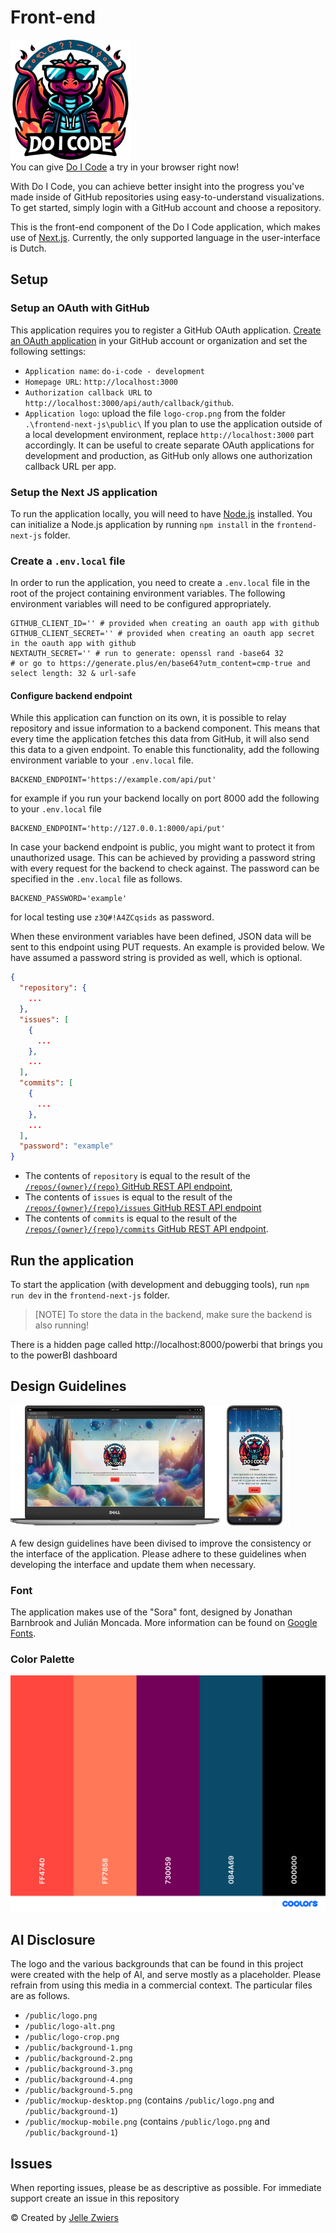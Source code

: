 # Front-end
<img height="192" width="192" src="./public/logo-crop.png"><br>
You can give [Do I Code](https://do-i-code.com) a try in your browser right now!

With Do I Code, you can achieve better insight into the progress you've made inside of GitHub repositories using easy-to-understand visualizations. To get started, simply login with a GitHub account and choose a repository.

This is the front-end component of the Do I Code application, which makes use of [Next.js](https://nextjs.org/learn). Currently, the only supported language in the user-interface is Dutch.

## Setup 

### Setup an OAuth with GitHub
This application requires you to register a GitHub OAuth application. [Create an OAuth application](https://docs.github.com/en/apps/oauth-apps/building-oauth-apps/creating-an-oauth-app) in your GitHub account or organization and set the following settings:
* `Application name`: `do-i-code - development`
* `Homepage URL`: `http://localhost:3000`
* `Authorization callback URL` to `http://localhost:3000/api/auth/callback/github`. 
* `Application logo`: upload the file `logo-crop.png` from the folder `.\frontend-next-js\public\`
If you plan to use the application outside of a local development environment, replace `http://localhost:3000` part accordingly. It can be useful to create separate OAuth applications for development and production, as GitHub only allows one authorization callback URL per app.

### Setup the Next JS application
To run the application locally, you will need to have [Node.js](https://e-learning.educom.nu/algemeen/nodejs) installed. You can initialize a Node.js application by running `npm install` in the `frontend-next-js` folder. 

### Create a `.env.local` file
In order to run the application, you need to create a `.env.local` file in the root of the project containing environment variables. The following environment variables will need to be configured appropriately.

```
GITHUB_CLIENT_ID='' # provided when creating an oauth app with github
GITHUB_CLIENT_SECRET='' # provided when creating an oauth app secret in the oauth app with github
NEXTAUTH_SECRET='' # run to generate: openssl rand -base64 32 
# or go to https://generate.plus/en/base64?utm_content=cmp-true and select length: 32 & url-safe
```

#### Configure backend endpoint
While this application can function on its own, it is possible to relay repository and issue information to a backend component. This means that every time the application fetches this data from GitHub, it will also send this data to a given endpoint. To enable this functionality, add the following environment variable to your `.env.local` file.

```
BACKEND_ENDPOINT='https://example.com/api/put'
```
for example if you run your backend locally on port 8000 add the following to your `.env.local` file
```
BACKEND_ENDPOINT='http://127.0.0.1:8000/api/put'
```

In case your backend endpoint is public, you might want to protect it from unauthorized usage. This can be achieved by providing a password string with every request for the backend to check against. The password can be specified in the `.env.local` file as follows.

```
BACKEND_PASSWORD='example'
```

for local testing use `z3Q#!A4ZCqsids` as password.

When these environment variables have been defined, JSON data will be sent to this endpoint using PUT requests. An example is provided below. We have assumed a password string is provided as well, which is optional.

```json
{
  "repository": {
    ...
  },
  "issues": [
    {
      ...
    },
    ...
  ],
  "commits": [
    {
      ...
    },
    ...
  ],
  "password": "example"
}
```

* The contents of `repository` is equal to the result of the [`/repos/{owner}/{repo}` GitHub REST API endpoint](https://docs.github.com/en/rest/repos/repos?apiVersion=2022-11-28#get-a-repository),
* The contents of `issues` is equal to the result of the [`/repos/{owner}/{repo}/issues` GitHub REST API endpoint](https://docs.github.com/en/rest/issues/issues?apiVersion=2022-11-28#list-repository-issues)
* The contents of `commits` is equal to the result of the [`/repos/{owner}/{repo}/commits` GitHub REST API endpoint](https://docs.github.com/en/rest/commits/commits?apiVersion=2022-11-28#list-commits).

## Run the application 
To start the application (with development and debugging tools), run `npm run dev` in the `frontend-next-js` folder.
>[NOTE] 
> To store the data in the backend, make sure the backend is also running!

There is a hidden page called http://localhost:8000/powerbi that brings you to the powerBI dashboard


## Design Guidelines
<img height="192" src="./public/mockup-desktop.png"><img height="192" src="./public/mockup-phone.png"><br>
<br>
A few design guidelines have been divised to improve the consistency or the interface of the application. Please adhere to these guidelines when developing the interface and update them when necessary.

### Font
The application makes use of the "Sora" font, designed by Jonathan Barnbrook and Julián Moncada. More information can be found on [Google Fonts](https://fonts.google.com/specimen/Sora).

### Color Palette
[![Color Palette](./public/palette.png)](./public/palette.pdf)

## AI Disclosure
The logo and the various backgrounds that can be found in this project were created with the help of AI, and serve mostly as a placeholder. Please refrain from using this media in a commercial context. The particular files are as follows.

- `/public/logo.png`
- `/public/logo-alt.png`
- `/public/logo-crop.png`
- `/public/background-1.png`
- `/public/background-2.png`
- `/public/background-3.png`
- `/public/background-4.png`
- `/public/background-5.png`
- `/public/mockup-desktop.png` (contains `/public/logo.png` and `/public/background-1`)
- `/public/mockup-mobile.png` (contains `/public/logo.png` and `/public/background-1`)


## Issues
When reporting issues, please be as descriptive as possible. For immediate support create an issue in this repository

:copyright: Created by [Jelle Zwiers](https://github.com/jelle619/doicode?tab=readme-ov-file)
